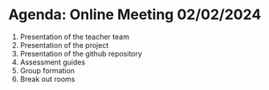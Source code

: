 # Agenda: Online Meeting 02/02/2024

1. Presentation of the teacher team
2. Presentation of the project
3. Presentation of the github repository
4. Assessment guides
5. Group formation
6. Break out rooms

